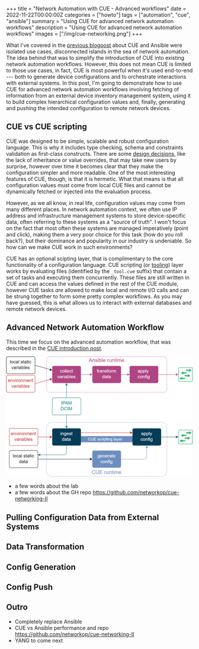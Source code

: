 +++
title = "Network Automation with CUE - Advanced workflows"
date = 2022-11-22T00:00:00Z
categories = ["howto"]
tags = ["automation", "cue", "ansible"]
summary = "Using CUE for advanced network automation workflows"
description = "Using CUE for advanced network automation workflows"
images = ["/img/cue-networking.png"]
+++

What I've covered in the [previous blogpost](/post/2022-11-cue-ansible/) about CUE and Ansible were isolated use cases, disconnected islands in the sea of network automation. The idea behind that was to simplify the introduction of CUE into existing network automation workflows. However, this does not mean CUE is limited to those use cases, in fact, CUE is most powerful when it's used end-to-end --- both to generate device configurations and to orchestrate interactions with external systems. In this post, I'm going to demonstrate how to use CUE for advanced network automation workflows involving fetching of information from an external device inventory management system, using it to build complex hierarchical configuration values and, finally, generating and pushing the intended configuration to remote network devices.

## CUE vs CUE scripting

CUE was designed to be simple, scalable and robust configuration language. This is why it includes type checking, schema and constraints validation as first-class constructs. There are some [design decisions](https://cuelang.org/docs/usecases/configuration/), like the lack of inheritance or value overrides, that may take new users by surprise, however over time it becomes clear that they make the configuration simpler and more readable. One of the most interesting features of CUE, though, is that it is hermetic. What that means is that all configuration values must come from local CUE files and cannot be dynamically fetched or injected into the evaluation process.

However, as we all know, in real life, configuration values may come from many different places. In network automation context, we often use IP address and infrastructure management systems to store device-specific data, often referring to these systems as a "source of truth". I won't focus on the fact that most often these systems are managed imperatively (point and click), making them a very poor choice for this task (how do you roll back?), but their dominance and popularity in our industry is undeniable. So how can we make CUE work in such environments?

CUE has an optional scipting layer, that is complimentary to the core functionality of a configuration language. CUE scripting (or [tooling]((https://cuelang.org/docs/usecases/configuration/#tooling))) layer works by evaluating files (identified by the `_tool.cue` suffix) that contain a set of tasks and executing them concurrently. These files are still written in CUE and can access the values defined in the rest of the CUE module, however CUE tasks _are_ allowed to make local and remote I/O calls and can be strung together to form some pretty complex workflows. As you may have guessed, this is what allows us to interact with external databases and remote network devices.

## Advanced Network Automation Workflow

This time we focus on the advanced automation workflow, that was described in the [CUE introduction post](/post/2022-10-cue-intro/).

![](/img/cue-advanced.png)

* a few words about the lab
* a few words about the GH repo https://github.com/networkop/cue-networking-II

## Pulling Configuration Data from External Systems

## Data Transformation

## Config Generation

## Config Push

## Outro

* Completely replace Ansible
* CUE vs Ansible performance and repo https://github.com/networkop/cue-networking-II
* YANG to come next

